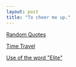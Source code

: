 ```yaml
---
layout: post
title: "To cheer me up."
---
```

[Random Quotes][1]

[Time Travel][2]

[Use of the word "Elite"][3]

   [1]: http://www.profquotes.com/home.php?page=2&subject=all

   [2]: http://tv.yahoo.com/news/wwn/20030319/104808600007.html

   [3]: http://www.bbspot.com/News/2003/03/elite.html
